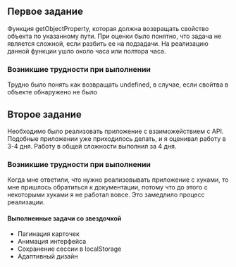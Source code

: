 ## Первое задание

Функция getObjectProperty, которая должна возвращать свойство объекта по указанному пути. При оценки было понятно, что задача не является сложной, если разбить ее на подзадачи. На реализацию данной функции ушло около часа или полтора часа. 

### Возникшие трудности при выполнении
Трудно было понять как возвращать undefined, в случае, если свойтва в объекте обнаружено не было

## Второе задание

Необходимо было реализовать приложение с взаиможействием с API. Подобные приложении уже приходилось делать, и я оценивал работу в 3-4 дня. Работу в общей сложности выполнил за 4 дня.

### Возникшие трудности при выполнении
Когда мне ответили, что нужно реализовывать приложение с хуками, то мне пришлось обратиться к документации, потому что до этого с некоторыми хуками я не работал вовсе. Это замедлило процесс реализации.

#### Выполненные задачи со звездочкой
+ Пагинация карточек
+ Анимация интерфейса
+ Сохранение сессии в localStorage
+ Адаптивный дизайн
